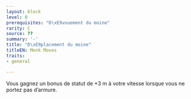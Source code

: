 ```yaml
---
layout: block
level: 8
prerequisites: "D\xE9vouement du moine"
rarity: C
source: ??
summary: '-'
title: "D\xE9placement du moine"
titleEN: Monk Moves
traits:
- general

---
```


<p>Vous gagnez un bonus de statut de +3 m à votre vitesse lorsque vous ne portez pas d’armure.</p>